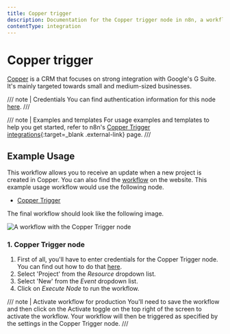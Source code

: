 ```yaml
---
title: Copper trigger
description: Documentation for the Copper trigger node in n8n, a workflow automation platform. Includes details of operations and configuration, and links to examples and credentials information.
contentType: integration
---
```


# Copper trigger

[Copper](https://www.copper.com/) is a CRM that focuses on strong integration with Google's G Suite. It's mainly targeted towards small and medium-sized businesses.

/// note | Credentials
You can find authentication information for this node [here](/integrations/builtin/credentials/copper/).
///

///  note  | Examples and templates
For usage examples and templates to help you get started, refer to n8n's [Copper Trigger integrations](https://n8n.io/integrations/copper-trigger/){:target=_blank .external-link} page.
///

## Example Usage

This workflow allows you to receive an update when a new project is created in Copper. You can also find the [workflow](https://n8n.io/workflows/537) on the website. This example usage workflow would use the following node.

- [Copper Trigger]()

The final workflow should look like the following image.

![A workflow with the Copper Trigger node](/_images/integrations/builtin/trigger-nodes/coppertrigger/workflow.png)


### 1. Copper Trigger node

1. First of all, you'll have to enter credentials for the Copper Trigger node. You can find out how to do that [here](/integrations/builtin/credentials/copper/).
2. Select 'Project' from the *Resource* dropdown list.
3. Select 'New' from the *Event* dropdown list.
4. Click on *Execute Node* to run the workflow.

/// note | Activate workflow for production
You'll need to save the workflow and then click on the Activate toggle on the top right of the screen to activate the workflow. Your workflow will then be triggered as specified by the settings in the Copper Trigger node.
///

